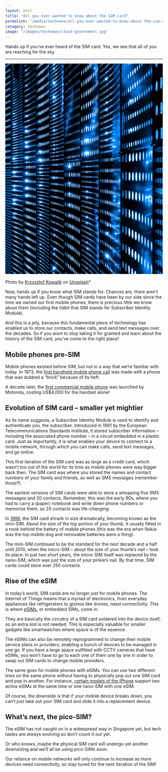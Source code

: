 ```yaml
---
layout: post
title: "All you ever wanted to know about the SIM card"
permalink: "/media/technews/all-you-ever-wanted-to-know-about-the-sim-card-history"
category: technews
image: "/images/technews/cloud-government.jpg"
---
```

Hands up if you’ve ever heard of the SIM card. Yes, we see that all of you are reaching for the sky.

---

![Powered by the cloud](/images/technews/cloud-government.jpg)

Photo by <a href="https://unsplash.com/@kowalikus?utm_source=unsplash&utm_medium=referral&utm_content=creditCopyText">Krzysztof Kowalik</a> on <a href="https://unsplash.com/s/photos/servers?utm_source=unsplash&utm_medium=referral&utm_content=creditCopyText">Unsplash</a>*

Now, hands up if you know what SIM stands for. Chances are, there aren’t many hands left up. Even though SIM cards have been by our side since the time we owned our first mobile phones, there is precious little we know about them (including the tidbit that SIM stands for Subscriber Identity Module). 

And this is a pity, because this fundamental piece of technology has enabled us to store our contacts, make calls, and send text messages over the decades. So if you want to stop taking it for granted and learn about the history of the SIM card, you’ve come to the right place! 


## **Mobile phones pre-SIM**

Mobile phones existed before SIM, but not in a way that we’re familiar with today. In 1973, the [first handheld mobile phone call](https://www.theguardian.com/technology/2013/apr/03/mobile-phone-40th-anniversary) was made with a phone that was dubbed a “brick” because of its heft. 

A decade later, the [first commercial mobile phone](https://www.tigermobiles.com/evolution/#zeroPhone) was launched by Motorola, costing US$4,000 for the handset alone! 

## **Evolution of SIM card – smaller yet mightier**

As its name suggests, a Subscriber Identity Module is used to identify and authenticate you, the subscriber. Introduced in 1991 by the European Telecommunications Standards Institute, it stored subscriber information – including the associated phone number – in a circuit embedded in a plastic card. Just as importantly, it is what enables your device to connect to a mobile network, through which you can make calls, send text messages, and go online. 

This first iteration of the SIM card was as large as a credit card, which wasn’t too out of the world for its time as mobile phones were way bigger back then. The SIM card was where you stored the names and contact numbers of your family and friends, as well as SMS messages (remember those?). 

The earliest versions of SIM cards were able to store a whopping five SMS messages and 20 contacts. Remember, this was the early 90s, where you had to carry a (paper) notebook and write down phone numbers or memorise them, so 20 contacts was life-changing. 

In [1996](https://www.aeris.com/news/post/the-history-of-the-sim-card-where-its-going-and-where-its-been/), the SIM card shrank in size dramatically, becoming known as the mini-SIM. About the size of the top portion of your thumb, it usually fitted in a nook behind the battery of mobile phones (this was the era when Nokia was the top mobile dog and removable batteries were a thing). 

The mini-SIM continued to be the standard for the next decade and a half until 2010, when the micro-SIM – about the size of your thumb’s nail – took its place. In just two short years, the micro-SIM itself was replaced by the nano-SIM, which was just the size of your pinkie’s nail. By that time, SIM cards could store over 250 contacts. 


## **Rise of the eSIM**

In today’s world, SIM cards are no longer just for mobile phones. The Internet of Things means that a myriad of electronics, from everyday appliances like refrigerators to gizmos like drones, need connectivity. This is where [eSIMs](https://sea.pcmag.com/mobile-phones/42461/what-is-an-esim-card), or embedded SIMs, come in. 

They are basically the circuitry of a SIM card soldered into the device itself, so an extra slot is not needed. This is especially valuable for smaller gadgets like smartwatches where space is of the essence. 

The eSIMs can also be remotely reprogrammed to change their mobile service plans or providers, enabling a bunch of devices to be managed in one go. If you have a large space outfitted with CCTV cameras that have eSIMs, you won’t have to go to each one of them one by one in order to swap out SIM cards to change mobile providers. 

The same goes for mobile phones with eSIMs. You can use two different lines on the same phone without having to physically pop out one SIM card and pop in another. For instance, [certain models of the iPhone](https://support.apple.com/en-sg/HT209044) support two active eSIMs at the same time or one nano-SIM with one eSIM. 

Of course, the downside is that if your mobile device breaks down, you can’t just take out your SIM card and slide it into a replacement device. 

## **What’s next, the pico-SIM?** 

The eSIM has not caught on in a widespread way in Singapore yet, but tech tastes are always evolving so don’t count it out yet. 

Or who knows, maybe the physical SIM card will undergo yet another downsizing and we’ll all be using pico-SIMs soon. 

Our reliance on mobile networks will only continue to increase as more devices need connectivity, so stay tuned for the next iteration of the SIM!
